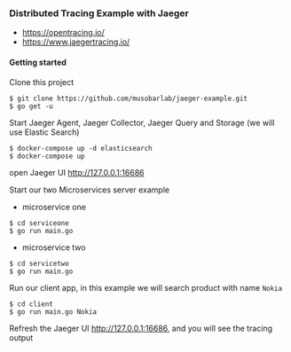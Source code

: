 ### Distributed Tracing Example with Jaeger

- https://opentracing.io/
- https://www.jaegertracing.io/

#### Getting started

Clone this project
```shell
$ git clone https://github.com/musobarlab/jaeger-example.git
$ go get -u
```

Start Jaeger Agent, Jaeger Collector, Jaeger Query and Storage (we will use Elastic Search) 
```shell
$ docker-compose up -d elasticsearch
$ docker-compose up
```

open Jaeger UI http://127.0.0.1:16686

Start our two Microservices server example

- microservice one

```shell
$ cd serviceone
$ go run main.go
```

- microservice two

```shell
$ cd servicetwo
$ go run main.go
```

Run our client app, in this example we will search product with name `Nokia`

```shell
$ cd client
$ go run main.go Nokia
```

Refresh the Jaeger UI http://127.0.0.1:16686, and you will see the tracing output
